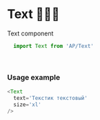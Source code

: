 # Text 📝📝📝

Text component

```js
  import Text from 'AP/Text'
```
<!-- STORY -->
<br/>

### Usage example
```js
<Text
  text='Текстик текстовый'
  size='xl'
/>
```
<br/>
<!-- PROPS -->